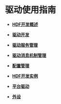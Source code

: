 # 驱动使用指南<a name="ZH-CN_TOPIC_0000001111039544"></a>

-   **[HDF开发概述](drive-hdf-overview.md)**  

-   **[驱动开发](drive-hdf-development.md)**  

-   **[驱动服务管理](drive-hdf-servicemanage.md)**  

-   **[驱动消息机制管理](drive-hdf-news.md)**  

-   **[配置管理](drive-hdf-manage.md)**  

-   **[HDF开发实例](drive-hdf-sample.md)**  

-   **[平台驱动](drive-platform.md)**  

-   **[外设](drive-peripherals.md)**  


